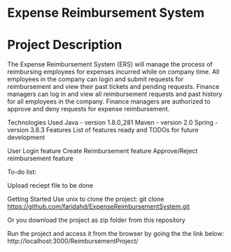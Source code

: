 # Expense Reimbursement System
# Project Description

The Expense Reimbursement System (ERS) will manage the process of reimbursing employees for expenses incurred while on company time. All employees in the company can login and submit requests for reimbursement and view their past tickets and pending requests. Finance managers can log in and view all reimbursement requests and past history for all employees in the company. Finance managers are authorized to approve and deny requests for expense reimbursement. 

Technologies Used
Java - version 1.8.0_281
Maven - version 2.0
Spring - version 3.6.3
Features
List of features ready and TODOs for future development

User Login feature
Create Reimbursement feature
Approve/Reject reimbursement feature

To-do list:

Upload reciept file to be done

Getting Started
Use unix to clone the project:
git clone https://github.com/faridahd/ExpenseReimbursementSystem.git

Or you download the project as zip folder from this repository

Run the project and access it from the browser by going the the link below:
http://localhost:3000/ReimbursementProject/

